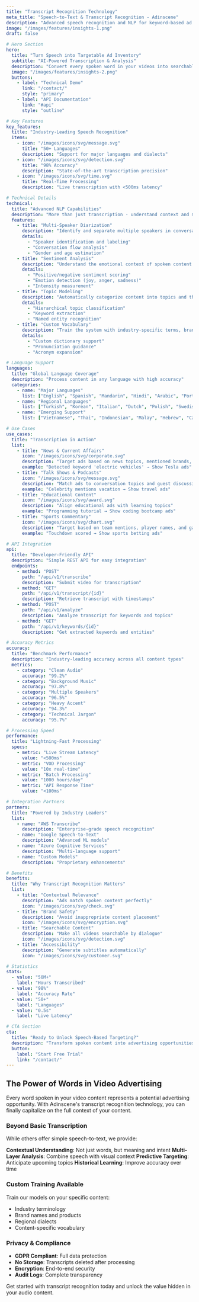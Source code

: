 ```yaml
---
title: "Transcript Recognition Technology"
meta_title: "Speech-to-Text & Transcript Recognition - Adinscene"
description: "Advanced speech recognition and NLP for keyword-based ad targeting in video content"
image: "/images/features/insights-1.png"
draft: false

# Hero Section
hero:
  title: "Turn Speech into Targetable Ad Inventory"
  subtitle: "AI-Powered Transcription & Analysis"
  description: "Convert every spoken word in your videos into searchable, targetable advertising opportunities with our advanced speech recognition technology."
  image: "/images/features/insights-2.png"
  buttons:
    - label: "Technical Demo"
      link: "/contact/"
      style: "primary"
    - label: "API Documentation"
      link: "#api"
      style: "outline"

# Key Features
key_features:
  title: "Industry-Leading Speech Recognition"
  items:
    - icon: "/images/icons/svg/message.svg"
      title: "50+ Languages"
      description: "Support for major languages and dialects"
    - icon: "/images/icons/svg/detection.svg"
      title: "98% Accuracy"
      description: "State-of-the-art transcription precision"
    - icon: "/images/icons/svg/time.svg"
      title: "Real-Time Processing"
      description: "Live transcription with <500ms latency"

# Technical Details
technical:
  title: "Advanced NLP Capabilities"
  description: "More than just transcription - understand context and meaning"
  features:
    - title: "Multi-Speaker Diarization"
      description: "Identify and separate multiple speakers in conversations, enabling speaker-specific ad targeting."
      details:
        - "Speaker identification and labeling"
        - "Conversation flow analysis"
        - "Gender and age estimation"
    - title: "Sentiment Analysis"
      description: "Understand the emotional context of spoken content for mood-appropriate ad placement."
      details:
        - "Positive/negative sentiment scoring"
        - "Emotion detection (joy, anger, sadness)"
        - "Intensity measurement"
    - title: "Topic Modeling"
      description: "Automatically categorize content into topics and themes for precise targeting."
      details:
        - "Hierarchical topic classification"
        - "Keyword extraction"
        - "Named entity recognition"
    - title: "Custom Vocabulary"
      description: "Train the system with industry-specific terms, brand names, and jargon."
      details:
        - "Custom dictionary support"
        - "Pronunciation guidance"
        - "Acronym expansion"

# Language Support
languages:
  title: "Global Language Coverage"
  description: "Process content in any language with high accuracy"
  categories:
    - name: "Major Languages"
      list: ["English", "Spanish", "Mandarin", "Hindi", "Arabic", "Portuguese", "Russian", "Japanese", "German", "French"]
    - name: "Regional Languages"
      list: ["Turkish", "Korean", "Italian", "Dutch", "Polish", "Swedish", "Norwegian", "Danish", "Finnish", "Greek"]
    - name: "Emerging Support"
      list: ["Vietnamese", "Thai", "Indonesian", "Malay", "Hebrew", "Czech", "Hungarian", "Romanian", "Bulgarian", "Serbian"]

# Use Cases
use_cases:
  title: "Transcription in Action"
  list:
    - title: "News & Current Affairs"
      icon: "/images/icons/svg/corporate.svg"
      description: "Target ads based on news topics, mentioned brands, or political discussions"
      example: "Detected keyword 'electric vehicles' → Show Tesla ads"
    - title: "Talk Shows & Podcasts"
      icon: "/images/icons/svg/message.svg"
      description: "Match ads to conversation topics and guest discussions"
      example: "Celebrity mentions vacation → Show travel ads"
    - title: "Educational Content"
      icon: "/images/icons/svg/award.svg"
      description: "Align educational ads with learning topics"
      example: "Programming tutorial → Show coding bootcamp ads"
    - title: "Sports Commentary"
      icon: "/images/icons/svg/chart.svg"
      description: "Target based on team mentions, player names, and game events"
      example: "Touchdown scored → Show sports betting ads"

# API Integration
api:
  title: "Developer-Friendly API"
  description: "Simple REST API for easy integration"
  endpoints:
    - method: "POST"
      path: "/api/v1/transcribe"
      description: "Submit video for transcription"
    - method: "GET"
      path: "/api/v1/transcript/{id}"
      description: "Retrieve transcript with timestamps"
    - method: "POST"
      path: "/api/v1/analyze"
      description: "Analyze transcript for keywords and topics"
    - method: "GET"
      path: "/api/v1/keywords/{id}"
      description: "Get extracted keywords and entities"

# Accuracy Metrics
accuracy:
  title: "Benchmark Performance"
  description: "Industry-leading accuracy across all content types"
  metrics:
    - category: "Clean Audio"
      accuracy: "99.2%"
    - category: "Background Music"
      accuracy: "97.8%"
    - category: "Multiple Speakers"
      accuracy: "96.5%"
    - category: "Heavy Accent"
      accuracy: "94.3%"
    - category: "Technical Jargon"
      accuracy: "95.7%"

# Processing Speed
performance:
  title: "Lightning-Fast Processing"
  specs:
    - metric: "Live Stream Latency"
      value: "<500ms"
    - metric: "VOD Processing"
      value: "10x real-time"
    - metric: "Batch Processing"
      value: "1000 hours/day"
    - metric: "API Response Time"
      value: "<100ms"

# Integration Partners
partners:
  title: "Powered by Industry Leaders"
  list:
    - name: "AWS Transcribe"
      description: "Enterprise-grade speech recognition"
    - name: "Google Speech-to-Text"
      description: "Advanced ML models"
    - name: "Azure Cognitive Services"
      description: "Multi-language support"
    - name: "Custom Models"
      description: "Proprietary enhancements"

# Benefits
benefits:
  title: "Why Transcript Recognition Matters"
  list:
    - title: "Contextual Relevance"
      description: "Ads match spoken content perfectly"
      icon: "/images/icons/svg/check.svg"
    - title: "Brand Safety"
      description: "Avoid inappropriate content placement"
      icon: "/images/icons/svg/encryption.svg"
    - title: "Searchable Content"
      description: "Make all videos searchable by dialogue"
      icon: "/images/icons/svg/detection.svg"
    - title: "Accessibility"
      description: "Generate subtitles automatically"
      icon: "/images/icons/svg/customer.svg"

# Statistics
stats:
  - value: "50M+"
    label: "Hours Transcribed"
  - value: "98%"
    label: "Accuracy Rate"
  - value: "50+"
    label: "Languages"
  - value: "0.5s"
    label: "Live Latency"

# CTA Section
cta:
  title: "Ready to Unlock Speech-Based Targeting?"
  description: "Transform spoken content into advertising opportunities"
  button:
    label: "Start Free Trial"
    link: "/contact/"
---
```


## The Power of Words in Video Advertising

Every word spoken in your video content represents a potential advertising opportunity. With Adinscene's transcript recognition technology, you can finally capitalize on the full context of your content.

### Beyond Basic Transcription

While others offer simple speech-to-text, we provide:

**Contextual Understanding**: Not just words, but meaning and intent
**Multi-Layer Analysis**: Combine speech with visual context
**Predictive Targeting**: Anticipate upcoming topics
**Historical Learning**: Improve accuracy over time

### Custom Training Available

Train our models on your specific content:
- Industry terminology
- Brand names and products
- Regional dialects
- Content-specific vocabulary

### Privacy & Compliance

- **GDPR Compliant**: Full data protection
- **No Storage**: Transcripts deleted after processing
- **Encryption**: End-to-end security
- **Audit Logs**: Complete transparency

Get started with transcript recognition today and unlock the value hidden in your audio content.